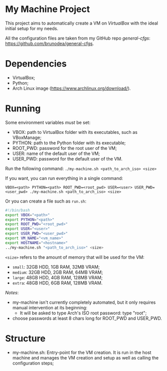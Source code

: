 # My Machine Project

This project aims to automatically create a VM on *VirtualBox* with the ideal initial setup for my needs.

All the configuration files are taken from my GitHub repo *general-cfgs*: https://github.com/brunodea/general-cfgs.

# Dependencies

* VirtualBox;
* Python;
* Arch Linux image (https://www.archlinux.org/download/).

# Running

Some environment variables *must* be set:
* VBOX: path to VirtualBox folder with its executables, such as VBoxManage;
* PYTHON: path to the Python folder with its executable;
* ROOT_PWD: password for the root user of the VM;
* USER: name of the default user of the VM;
* USER_PWD: password for the default user of the VM.

Run the following command:
`./my-machine.sh <path_to_arch_iso> <size>`

If you want, you can run everything in a single command:

`VBOX=<path> PYTHON=<path> ROOT_PWD=<root_pwd> USER=<user> USER_PWD=<user_pwd> ./my-machine.sh <path_to_arch_iso> <size>`

Or you can create a file such as `run.sh`:

```bash
#!/bin/bash
export VBOX="<path>"
export PYTHON="<path>"
export ROOT_PWD="<root_pwd>"
export USER="<user>"
export USER_PWD="<user_pwd>"
export VM_NAME="<vm_name>"
export HOSTNAME="<hostname>"
../my-machine.sh "<path_to_arch_iso>" <size>
```

`<size>` refers to the amount of memory that will be used for the VM:
* `small`: 32GB HDD, 1GB RAM, 32MB VRAM;
* `medium`: 32GB HDD, 2GB RAM, 64MB VRAM;
* `large`: 48GB HDD, 4GB RAM, 128MB VRAM;
* `extra`: 48GB HDD, 6GB RAM, 128MB VRAM.

*Notes*:
* my-machine isn't currently completely automated, but it only requires manual intervention at its beginning:
	* It will be asked to type Arch's ISO root password: type "root";
* choose passwords at least 8 chars long for ROOT_PWD and USER_PWD.

# Structure

* my-machine.sh: Entry-point for the VM creation. It is run in the host machine and manages the VM creation and setup as well as calling the configuration steps;

